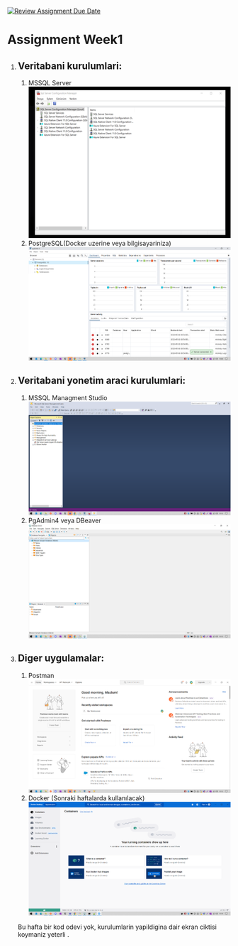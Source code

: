 [![Review Assignment Due Date](https://classroom.github.com/assets/deadline-readme-button-24ddc0f5d75046c5622901739e7c5dd533143b0c8e959d652212380cedb1ea36.svg)](https://classroom.github.com/a/A1ovU9rv)
# Assignment Week1
<ol> 
<li><h2>Veritabani kurulumlari:</h2></li>
<ol>
<li> MSSQL Server</li>
  <img src="https://github.com/P259-Simpra-NET-Bootcamp/aw1-MazlumTanis/blob/main/MSQLServer.png" alt="alt_text" />
<li> PostgreSQL(Docker uzerine veya bilgisayariniza) </li>
  <img src="https://github.com/P259-Simpra-NET-Bootcamp/aw1-MazlumTanis/blob/main/PostgreSQL.png" alt="alt_text" />
</ol>
<li><h2>Veritabani yonetim araci kurulumlari:</h2></li>
<ol>
<li> MSSQL Managment Studio</li>
    <img src="https://github.com/P259-Simpra-NET-Bootcamp/aw1-MazlumTanis/blob/main/SQLManagementStudio.png" alt="alt_text" />
<li> PgAdmin4 veya DBeaver </li>
  <img src="https://github.com/P259-Simpra-NET-Bootcamp/aw1-MazlumTanis/blob/main/DBeaver.png" alt="alt_text" />
</ol>
<li><h2>Diger uygulamalar:</h2></li>
<ol>
<li> Postman</li>
    <img src="https://github.com/P259-Simpra-NET-Bootcamp/aw1-MazlumTanis/blob/main/Postman.png" alt="alt_text" />
<li> Docker (Sonraki haftalarda kullanılacak) </li>
  <img src="https://github.com/P259-Simpra-NET-Bootcamp/aw1-MazlumTanis/blob/main/Docker.png" alt="alt_text" />
</ol>

Bu hafta bir kod odevi yok, kurulumlarin yapildigina dair ekran ciktisi koymaniz yeterli .

